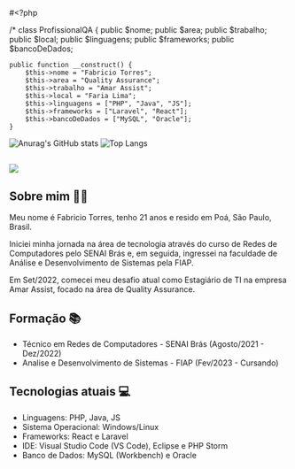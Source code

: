 #<?php

/*
class ProfissionalQA {
    public $nome;
    public $area;
    public $trabalho;
    public $local;
    public $linguagens;
    public $frameworks;
    public $bancoDeDados;

    public function __construct() {
        $this->nome = "Fabricio Torres";
        $this->area = "Quality Assurance";
        $this->trabalho = "Amar Assist";
        $this->local = "Faria Lima";
        $this->linguagens = ["PHP", "Java", "JS"];
        $this->frameworks = ["Laravel", "React"];
        $this->bancoDeDados = ["MySQL", "Oracle"];
    }

  ![Anurag's GitHub stats](https://github-readme-stats.vercel.app/api?username=Fabs0602&show_icons=true&theme=dark)
  ![Top Langs](https://github-readme-stats.vercel.app/api/top-langs/?username=Fabs0602&layout=compact&bg_color=000000&text_color=ffffff)
  ##
  
  <div>
  <a href="https://br.linkedin.com/in/fabricio-torres-a96374173" target="_blank"><img src="https://img.shields.io/badge/-LinkedIn-%230077B5?style=for-the-badge&logo=linkedin&logoColor=white" target="_blank"></a>
  </div>

<h2>Sobre mim 👩‍💻</h2>
<p>Meu nome é Fabricio Torres, tenho 21 anos e resido em Poá, São Paulo, Brasil.</p>
<p>Iniciei minha jornada na área de tecnologia através do curso de Redes de Computadores pelo SENAI Brás e, em seguida, ingressei na faculdade de Análise e Desenvolvimento de Sistemas pela FIAP.</p>
<p>Em Set/2022, comecei meu desafio atual como Estagiário de TI na empresa Amar Assist, focado na área de Quality Assurance.</p>

<h2>Formação 📚</h2>
<ul>
  <li>Técnico em Redes de Computadores - SENAI Brás (Agosto/2021 - Dez/2022)</li>
  <li>Analise e Desenvolvimento de Sistemas - FIAP (Fev/2023 - Cursando)</li>
</ul>

<h2>Tecnologias atuais 💻</h2>
<ul>
  <li>Linguagens: PHP, Java, JS</li>
  <li>Sistema Operacional: Windows/Linux</li>
  <li>Frameworks: React e Laravel</li>
  <li>IDE: Visual Studio Code (VS Code), Eclipse e PHP Storm</li>
  <li>Banco de Dados: MySQL (Workbench) e Oracle</li>
</ul>
